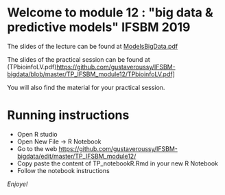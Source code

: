 # Welcome to module 12 : "big data & predictive models" IFSBM 2019

The slides of the lecture can be found at [ModelsBigData.pdf](https://github.com/gustaveroussy/IFSBM-bigdata/blob/master/TP_IFSBM_module12/ModelsBigData.pdf) 

The slides of the practical session can be found at (TPbioinfoLV.pdf)https://github.com/gustaveroussy/IFSBM-bigdata/blob/master/TP_IFSBM_module12/TPbioinfoLV.pdf] 

You will also find the material for your practical session.

# Running instructions
- Open R studio
- Open New File -> R Notebook
- Go to the web https://github.com/gustaveroussy/IFSBM-bigdata/edit/master/TP_IFSBM_module12/
- Copy paste the content of TP_notebookR.Rmd in your new R Notebook
- Follow the notebook instructions

*Enjoye!*
